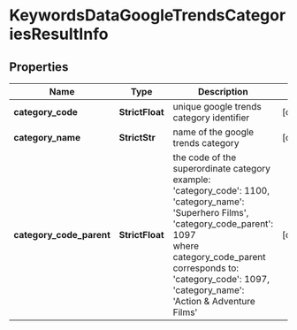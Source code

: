 # KeywordsDataGoogleTrendsCategoriesResultInfo


## Properties

| Name | Type | Description | Notes |
|------------ | ------------- | ------------- | -------------|
**category_code** | **StrictFloat** | unique google trends category identifier |[optional]|
**category_name** | **StrictStr** | name of the google trends category |[optional]|
**category_code_parent** | **StrictFloat** | the code of the superordinate category<br>example:<br>'category_code': 1100,<br>'category_name': 'Superhero Films',<br>'category_code_parent': 1097<br>where category_code_parent corresponds to:<br>'category_code': 1097,<br>'category_name': 'Action & Adventure Films' |[optional]|